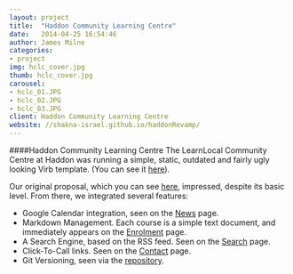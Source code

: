 ```yaml
---
layout: project
title:  "Haddon Community Learning Centre"
date:   2014-04-25 16:54:46
author: James Milne
categories:
- project
img: hclc_cover.jpg
thumb: hclc_cover.jpg
carousel:
- hclc_01.JPG
- hclc_02.JPG
- hclc_03.JPG
client: Haddon Community Learning Centre
website: //shakna-israel.github.io/haddonRevamp/
---
```

####Haddon Community Learning Centre
The LearnLocal Community Centre at Haddon was running a simple, static, outdated and fairly ugly looking Virb template. (You can see it <a href="//shakna-israel.github.io/hclc_proposal/#/1" target="_blank">here</a>).

Our original proposal, which you can see <a href="//shakna-israel.github.io/hclc_proposal/" target="_blank">here</a>, impressed, despite its basic level. From there, we integrated several features:

* Google Calendar integration, seen on the <a href="{{ page.website }}/news/" target="_blank">News</a> page.
* Markdown Management. Each course is a simple text document, and immediately appears on the <a href="{{ page.website }}/enrolment/" target="_blank">Enrolment</a> page.
* A Search Engine, based on the RSS feed. Seen on the <a href="{{ page.website }}/search.html" target="_blank">Search</a> page.
* Click-To-Call links. Seen on the <a href="{{ page.website }}/contact/" target="_blank">Contact</a> page.
* Git Versioning, seen via the <a href="//github.com/shakna-israel/haddonRevamp" target="_blank">repository</a>.
